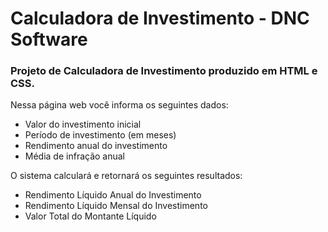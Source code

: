 # Calculadora de Investimento - DNC Software

### Projeto de Calculadora de Investimento produzido em HTML e CSS.

Nessa página web você informa os seguintes dados:

 - Valor do investimento inicial
 - Período de investimento (em meses)
 - Rendimento anual do investimento
 - Média de infração anual
 
 
 O sistema calculará e retornará os seguintes resultados:
 
  - Rendimento Líquido Anual do Investimento
  - Rendimento Líquido Mensal do Investimento
  - Valor Total do Montante Líquido
  
 
 
